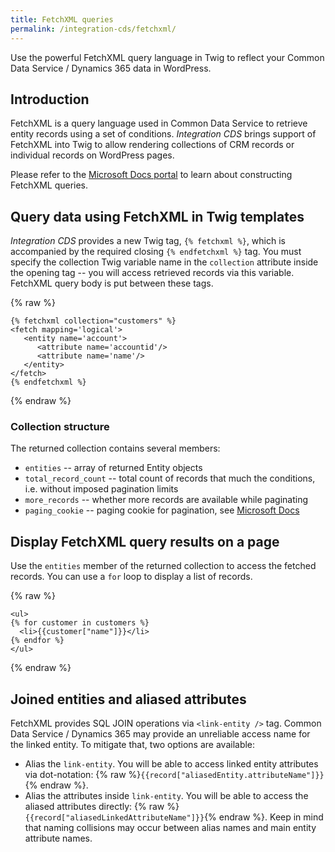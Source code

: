 ```yaml
---
title: FetchXML queries
permalink: /integration-cds/fetchxml/
---
```


<p class="lead">Use the powerful FetchXML query language in Twig to reflect your Common Data Service / Dynamics 365 data in WordPress.</p>

## Introduction

FetchXML is a query language used in Common Data Service to retrieve entity records using a set of conditions. *Integration CDS* brings support of FetchXML into Twig to allow rendering collections of CRM records or individual records on WordPress pages.

Please refer to the [Microsoft Docs portal](https://docs.microsoft.com/en-us/powerapps/developer/common-data-service/use-fetchxml-construct-query) to learn about constructing FetchXML queries.

## Query data using FetchXML in Twig templates

*Integration CDS* provides a new Twig tag, `{% fetchxml %}`, which is accompanied by the required closing `{% endfetchxml %}` tag. You must specify the collection Twig variable name in the `collection` attribute inside the opening tag -- you will access retrieved records via this variable. FetchXML query body is put between these tags.

{% raw %}

``` twig
{% fetchxml collection="customers" %}
<fetch mapping='logical'>  
   <entity name='account'>
      <attribute name='accountid'/>
      <attribute name='name'/>
   </entity>
</fetch>
{% endfetchxml %}
```

{% endraw %}

### Collection structure

The returned collection contains several members:

- `entities` -- array of returned Entity objects
- `total_record_count` -- total count of records that much the conditions, i.e. without imposed pagination limits
- `more_records` -- whether more records are available while paginating
- `paging_cookie` -- paging cookie for pagination, see [Microsoft Docs](https://docs.microsoft.com/en-us/powerapps/developer/common-data-service/org-service/page-large-result-sets-with-fetchxml)

## Display FetchXML query results on a page

Use the `entities` member of the returned collection to access the fetched records. You can use a `for` loop to display a list of records.

{% raw %}

``` twig
<ul>
{% for customer in customers %}
  <li>{{customer["name"]}}</li>
{% endfor %}
</ul>
```

{% endraw %}

## Joined entities and aliased attributes

FetchXML provides SQL JOIN operations via `<link-entity />` tag. Common Data Service / Dynamics 365 may provide an unreliable access name for the linked entity. To mitigate that, two options are available:

- Alias the `link-entity`. You will be able to access linked entity attributes via dot-notation: {% raw %}`{{record["aliasedEntity.attributeName"]}}`{% endraw %}.
- Alias the attributes inside `link-entity`. You will be able to access the aliased attributes directly: {% raw %}`{{record["aliasedLinkedAttributeName"]}}`{% endraw %}. Keep in mind that naming collisions may occur between alias names and main entity attribute names.